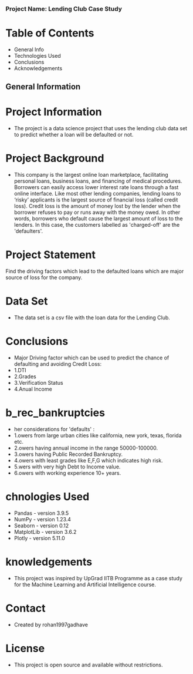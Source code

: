 ### Project Name: Lending Club Case Study
# Table of Contents
* General Info
* Technologies Used
* Conclusions
* Acknowledgements
## General Information
# Project Information
* The project is a data science project that uses the lending club data set to predict whether a loan will be defaulted or not.

# Project Background
* This company is the largest online loan marketplace, facilitating personal loans, business loans, and financing of medical procedures. Borrowers can easily access lower interest rate loans through a fast online interface. Like most other lending companies, lending loans to ‘risky’ applicants is the largest source of financial loss (called credit loss). Credit loss is the amount of money lost by the lender when the borrower refuses to pay or runs away with the money owed. In other words, borrowers who default cause the largest amount of loss to the lenders. In this case, the customers labelled as 'charged-off' are the 'defaulters'.

# Project Statement
Find the driving factors which lead to the defaulted loans which are major source of loss for the company.

# Data Set
* The data set is a csv file with the loan data for the Lending Club.

# Conclusions
* Major Driving factor which can be used to predict the chance of defaulting and avoiding Credit Loss:
* 1.DTI
* 2.Grades
* 3.Verification Status
* 4.Anual Income
# b_rec_bankruptcies
* her considerations for 'defaults' :
* 1.owers from large urban cities like california, new york, texas, florida etc.
* 2.owers having annual income in the range 50000-100000.
* 3.owers having Public Recorded Bankruptcy.
* 4.owers with least grades like E,F,G which indicates high risk.
* 5.wers with very high Debt to Income value.
* 6.owers with working experience 10+ years.
# chnologies Used
* Pandas - version 3.9.5
* NumPy - version 1.23.4
* Seaborn - version 0.12
* MatplotLib - version 3.6.2
* Plotly - version 5.11.0
# knowledgements
* This project was inspired by UpGrad IITB Programme as a case study for the Machine Learning and Artificial Intelligence course.

# Contact
* Created by  rohan1997gadhave

# License
* This project is open source and available without restrictions.
